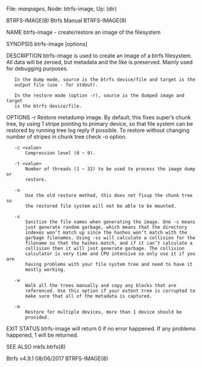File: *manpages*,  Node: btrfs-image,  Up: (dir)

BTRFS-IMAGE(8)                   Btrfs Manual                   BTRFS-IMAGE(8)



NAME
       btrfs-image - create/restore an image of the filesystem

SYNOPSIS
       btrfs-image [options] <source> <target>

DESCRIPTION
       btrfs-image is used to create an image of a btrfs filesystem. All data
       will be zeroed, but metadata and the like is preserved. Mainly used for
       debugging purposes.

       In the dump mode, source is the btrfs device/file and target is the
       output file (use - for stdout).

       In the restore mode (option -r), source is the dumped image and target
       is the btrfs device/file.

OPTIONS
       -r
           Restore metadump image. By default, this fixes super’s chunk tree,
           by using 1 stripe pointing to primary device, so that file system
           can be restored by running tree log reply if possible. To restore
           without changing number of stripes in chunk tree check -o option.

       -c <value>
           Compression level (0 ~ 9).

       -t <value>
           Number of threads (1 ~ 32) to be used to process the image dump or
           restore.

       -o
           Use the old restore method, this does not fixup the chunk tree so
           the restored file system will not be able to be mounted.

       -s
           Sanitize the file names when generating the image. One -s means
           just generate random garbage, which means that the directory
           indexes won’t match up since the hashes won’t match with the
           garbage filenames. Using -ss will calculate a collision for the
           filename so that the hashes match, and if it can’t calculate a
           collision then it will just generate garbage. The collision
           calculator is very time and CPU intensive so only use it if you are
           having problems with your file system tree and need to have it
           mostly working.

       -w
           Walk all the trees manually and copy any blocks that are
           referenced. Use this option if your extent tree is corrupted to
           make sure that all of the metadata is captured.

       -m
           Restore for multiple devices, more than 1 device should be
           provided.

EXIT STATUS
       btrfs-image will return 0 if no error happened. If any problems
       happened, 1 will be returned.

SEE ALSO
       mkfs.btrfs(8)



Btrfs v4.9.1                      08/06/2017                    BTRFS-IMAGE(8)
